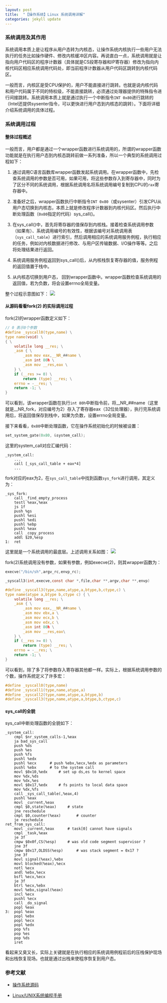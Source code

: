 ```yaml
---
layout: post
title:  "【操作系统】Linux 系统调用详解"
categories: jekyll update
---
```


### 系统调用及其作用

系统调用本质上是让程序从用户态转为内核态，让操作系统内核执行一些用户无法执行的任务比如操作硬件、修改内核缓冲区内容。再说直白一点，系统调用就是让指向用户代码区的程序计数器（具体就是CS段寄存器和IP寄存器）修改为指向内核代码区相应系统调用代码处，即当前程序计数器从用户代码区跳转到内核代码区。

一般而言，内核区是受CPU保护的，用户不能直接进行跳转。也就是说内核代码和用户代码属于不同的特权级，不能直接跳转，必须通过处理器提供的特殊指令进行间接跳转。系统调用本质上就是通过执行一个中断指令`INT 0x80`进行跳转的（Intel还提供sysenter指令，可以更快进行用户态到内核态的跳转）。下面将详细介绍系统调用的具体过程。

### 系统调用过程

#### 整体过程概述
一般而言，用户都是通过一个wrapper函数进行系统调用的，所谓的wrapper函数功能就是在执行用户态到内核态跳转前做一系列准备，所以一个典型的系统调用过程如下：

1. 通过调用C语言函数库wrapper函数发起系统调用。在wrapper函数中，先检查系统调用的参数是否可用，如果可用，将这些参数存入到寄存器中，同时为了区分不同的系统调用，根据系统调用名将系统调用编号复制到CPU的`rax`寄存器中。

2. 准备好之后，wrapper函数执行中断指令`INT 0x80`（或sysenter）引发CPU从用户态切换到内核态，本质上就是修改程序计数器到内核代码区。然后执行中断处理函数（`0x80`指定的代码）sys_call()。

3. 在sys_call()中，首先将寄存器的值保存到内核栈。接着检查系统调用参数（如果有）、系统调用编号的有效性，根据该编号对系统调用表（`sys_call_table`）进行索引，然后调用相应的系统调用服务例程，执行相应的任务，例如对内核数据进行修改、与用户区传输数据、I/O操作等等。之后将处理结果进行返回。

4. 系统调用服务例程返回到sys_call()后，从内核栈恢复寄存器的值，服务例程的返回值置于栈中。

5. 从内核态切换到用户态， 回到wrapper函数中。wrapper函数检查系统调用的返回值，若为负数，将会设置errno全局变量。

整个过程示意图如下：
![](../assets/ossys_call.png)

#### 从源码看看fork(2) 的实际调用过程

fork(2)的wrapper函数定义如下：

```c
// 0 表示0个参数
#define _syscall0(type,name) \
type name(void) \
{ \
    volatile long __res; \
    _asm { \
        _asm mov eax,__NR_##name \
        _asm int 80h \
        _asm mov __res,eax \
    } \
    if (__res >= 0) \
        return (type) __res; \
    errno = -__res; \
    return -1; \
}
```

可以看到，该wrapper函数在执行`int 80h`中断指令前，将__NR_##name（这里就是__NR_fork，对应编号为2）存入了寄存器eax（32位处理器），执行完系统调用后，将返回值保存到栈中，如果为负数，设置errno全局变量。

接下来看看，`0x80`中断处理函数，它在操作系统初始化的时候被设置：
```c
set_system_gate(0x80, &system_call);
```
这里的system_call对应汇编代码：
```assembly
_system_call:
    ...
    call [_sys_call_table + eax*4]
    ...
```
fork对应的eax为2，在`sys_call_table`中找到函数`sys_fork`进行调用，其定义为：
```assembly
_sys_fork:
    call _find_empty_process
    testl %eax,%eax
    js 1f
    push %gs
    pushl %esi
    pushl %edi
    pushl %ebp
    pushl %eax
    call _copy_process
    addl $20,%esp
1:  ret
```

这里就是一个系统调用的最底层。上述调用关系如图：
![](../assets/ossys_fork.png)

fork(2)系统调用没有参数，如果有参数，例如execve(2)，则其wrapper函数为：
```c 
execve("/bin/sh",argv_rc,envp_rc);

_syscall3(int,execve,const char *,file,char **,argv,char **,envp)

#define _syscall3(type,name,atype,a,btype,b,ctype,c) \
type name(atype a,btype b,ctype c) { \
    volatile long __res; \
    _asm { \
        _asm mov eax,__NR_##name \
        _asm mov ebx,a \
        _asm mov ecx,b \
        _asm mov edx,c \
        _asm int 80h \
        _asm mov __res,eax\
    } \
    if (__res >= 0) \
        return (type) __res; \
    errno = -__res; \
    return -1; \
}
```
 可以看到，除了多了将参数存入寄存器其他都一样。实际上，根据系统调用参数的个数，操作系统定义了许多宏：
```c 
#define _syscall0(type,name)
#define _syscall1(type,name,atype,a)
#define _syscall2(type,name,atype,a,btype,b)
#define _syscall3(type,name,atype,a,btype,b,ctype,c)
```

#### sys_call的全貌

sys_call中断处理函数的全貌如下：
```assembly
_system_call:
    cmpl $nr_system_calls-1,%eax
    ja bad_sys_call
    push %ds
    push %es
    push %fs
    pushl %edx
    pushl %ecx      # push %ebx,%ecx,%edx as parameters
    pushl %ebx      # to the system call
    movl $0x10,%edx     # set up ds,es to kernel space
    mov %dx,%ds
    mov %dx,%es
    movl $0x17,%edx     # fs points to local data space
    mov %dx,%fs
    call _sys_call_table(,%eax,4)
    pushl %eax
    movl _current,%eax
    cmpl $0,state(%eax)     # state
    jne reschedule
    cmpl $0,counter(%eax)       # counter
    je reschedule
ret_from_sys_call:
    movl _current,%eax      # task[0] cannot have signals
    cmpl _task,%eax
    je 3f
    cmpw $0x0f,CS(%esp)     # was old code segment supervisor ?
    jne 3f
    cmpw $0x17,OLDSS(%esp)      # was stack segment = 0x17 ?
    jne 3f
    movl signal(%eax),%ebx
    movl blocked(%eax),%ecx
    notl %ecx
    andl %ebx,%ecx
    bsfl %ecx,%ecx
    je 3f
    btrl %ecx,%ebx
    movl %ebx,signal(%eax)
    incl %ecx
    pushl %ecx
    call _do_signal
    popl %eax
3:  popl %eax
    popl %ebx
    popl %ecx
    popl %edx
    pop %fs
    pop %es
    pop %ds
    iret
```

看起来又臭又长，实际上关键就是在执行相应的系统调用例程前后的压栈保护现场和出栈恢复现场。也就是通过出栈来使程序恢复到用户态。

### 参考文献

- [操作系统源码](https://mp.weixin.qq.com/mp/appmsgalbum?__biz=Mzk0MjE3NDE0Ng==&action=getalbum&album_id=2123743679373688834&scene=173&from_msgid=2247501700&from_itemidx=1&count=3&nolastread=1#wechat_redirect)

- [Linux/UNIX系统编程手册](https://book.douban.com/subject/25809330/)

